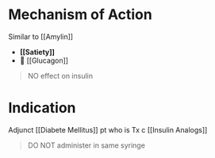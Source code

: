 # Mechanism of Action
Similar to [[Amylin]]
- **[[Satiety]]**
-  [[Glucagon]]

> NO effect on insulin

# Indication
Adjunct [[Diabete Mellitus]] pt who is Tx c [[Insulin Analogs]]

> DO NOT administer in same syringe